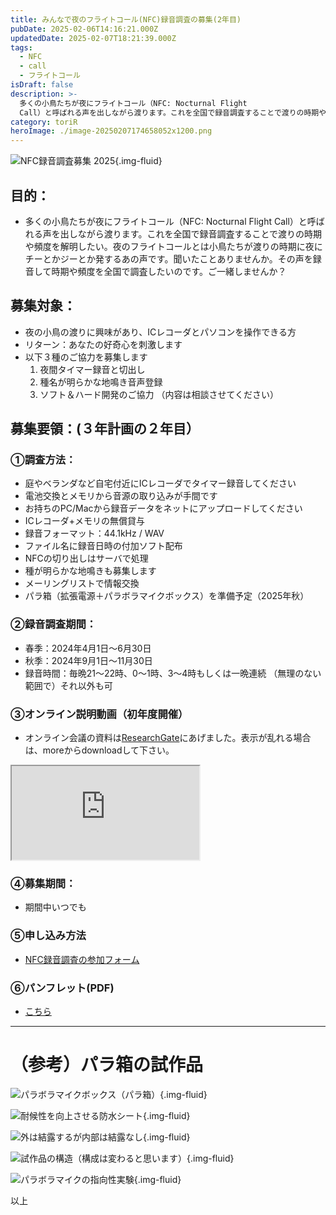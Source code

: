 ```yaml
---
title: みんなで夜のフライトコール(NFC)録音調査の募集(2年目)
pubDate: 2025-02-06T14:16:21.000Z
updatedDate: 2025-02-07T18:21:39.000Z
tags:
  - NFC
  - call
  - フライトコール
isDraft: false
description: >-
  多くの小鳥たちが夜にフライトコール（NFC: Nocturnal Flight
  Call）と呼ばれる声を出しながら渡ります。これを全国で録音調査することで渡りの時期や頻度を解明したい。是非、ご一緒しませんか？
category: toriR
heroImage: ./image-20250207174658052x1200.png
---
```


![NFC録音調査募集 2025](https://object-storage.tyo2.conoha.io/v1/nc_2520d9a1_blog-astro-assets/blog-astro-assets/image-20250207174658052x1200.png){.img-fluid}



## 目的：

- 多くの小鳥たちが夜にフライトコール（NFC: Nocturnal Flight Call）と呼ばれる声を出しながら渡ります。これを全国で録音調査することで渡りの時期や頻度を解明したい。夜のフライトコールとは小鳥たちが渡りの時期に夜にチーとかジーとか発するあの声です。聞いたことありませんか。その声を録音して時期や頻度を全国で調査したいのです。ご一緒しませんか？

## 募集対象：

- 夜の小鳥の渡りに興味があり、ICレコーダとパソコンを操作できる方
- リターン：あなたの好奇心を刺激します
- 以下３種のご協力を募集します
  1. 夜間タイマー録音と切出し
  2. 種名が明らかな地鳴き音声登録
  3. ソフト＆ハード開発のご協力
      （内容は相談させてください）

## 募集要領：(３年計画の２年目）

### ①調査方法：

- 庭やベランダなど自宅付近にICレコーダでタイマー録音してください
- 電池交換とメモリから音源の取り込みが手間です
- お持ちのPC/Macから録音データをネットにアップロードしてください
- ICレコーダ+メモリの無償貸与
- 録音フォーマット：44.1kHz / WAV
- ファイル名に録音日時の付加ソフト配布
- NFCの切り出しはサーバで処理
- 種が明らかな地鳴きも募集します
- メーリングリストで情報交換
- パラ箱（拡張電源＋パラボラマイクボックス）を準備予定（2025年秋）


### ②録音調査期間：

- 春季：2024年4月1日～6月30日
- 秋季：2024年9月1日～11月30日
- 録音時間：毎晩21～22時、0～1時、3～4時もしくは一晩連続
   （無理のない範囲で）それ以外も可

### ③オンライン説明動画（初年度開催）

- オンライン会議の資料は[ResearchGate](https://www.researchgate.net/publication/378610860_240301NFCluyindiaozhanoonrainshuominghui)にあげました。表示が乱れる場合は、moreからdownloadして下さい。
<div class="ratio ratio-16x9">
  <iframe src="https://www.youtube.com/embed/Qt7wbpM_Fyk" 
          title="みんなで夜のフライトコール録音NFC録音調査オンライン説明会 2024 03 01 19 02 GMT+9   HD 720p" 
          allow="accelerometer; autoplay; clipboard-write; encrypted-media; gyroscope; picture-in-picture; web-share"
          referrerpolicy="strict-origin-when-cross-origin"
          allowfullscreen></iframe>
</div>

### ④募集期間：

- 期間中いつでも

### ⑤申し込み方法
- [NFC録音調査の参加フォーム](https://docs.google.com/forms/d/e/1FAIpQLSfKVGvc3SA2TGcIZW1nP0gfP2XRuNNh4XmI9yDs5-9OaQgZvw/viewform)

### ⑥パンフレット(PDF)

- [こちら](https://www.torir.net/images/2502_Flyer_NFC_Survey_Together.pdf)


----


# （参考）パラ箱の試作品

![パラボラマイクボックス（パラ箱）](https://object-storage.tyo2.conoha.io/v1/nc_2520d9a1_blog-astro-assets/blog-astro-assets/image-20250206142338723.png){.img-fluid}

![耐候性を向上させる防水シート](https://object-storage.tyo2.conoha.io/v1/nc_2520d9a1_blog-astro-assets/blog-astro-assets/image-20250206142420023.png){.img-fluid}

![外は結露するが内部は結露なし](https://object-storage.tyo2.conoha.io/v1/nc_2520d9a1_blog-astro-assets/blog-astro-assets/image-20250206142558424.png){.img-fluid}

![試作品の構造（構成は変わると思います）](https://object-storage.tyo2.conoha.io/v1/nc_2520d9a1_blog-astro-assets/blog-astro-assets/image-20250206142511149.png){.img-fluid}

![パラボラマイクの指向性実験](https://object-storage.tyo2.conoha.io/v1/nc_2520d9a1_blog-astro-assets/blog-astro-assets/image-20250206142925432x1200.png){.img-fluid}

以上
